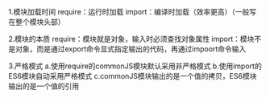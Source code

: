 1.模块加载时间
  require：运行时加载
  import：编译时加载（效率更高）（一般写在整个模块头部）
  
2.模块的本质
  require：模块就是对象，输入时必须查找对象属性
  import：模块不是对象，而是通过export命令显式指定输出的代码，再通过impoort命令输入

3.严格模式
  a.使用require的commonJS模块默认采用非严格模式
  b.使用import的ES6模块自动采用严格模式
  c.commonJS模块输出的是一个值的拷贝，ES6模块输出的是一个值的引用
